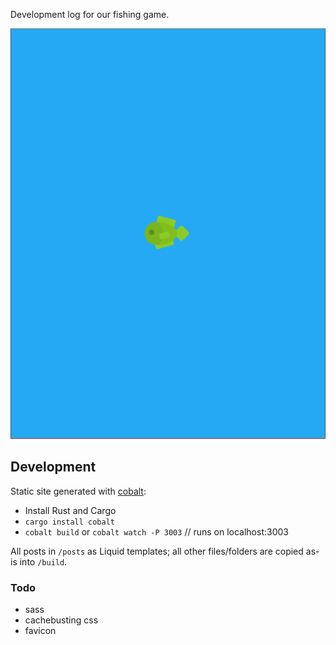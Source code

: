 Development log for our fishing game.

![](img/first-screenshot.png)

## Development

Static site generated with [cobalt](https://github.com/cobalt-org/cobalt.rs):
* Install Rust and Cargo
* `cargo install cobalt`
* `cobalt build` or `cobalt watch -P 3003` // runs on localhost:3003

All posts in `/posts` as Liquid templates; all other files/folders are copied as-is into `/build`.


### Todo
- sass
- cachebusting css
- favicon
